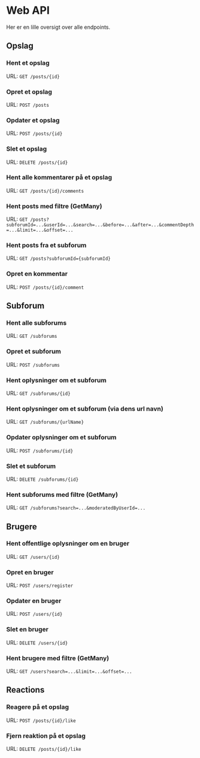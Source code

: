 # Web API

Her er en lille oversigt over alle endpoints.

## Opslag

### Hent et opslag

URL: `GET /posts/{id}`

### Opret et opslag

URL: `POST /posts`

### Opdater et opslag

URL: `POST /posts/{id}`

### Slet et opslag

URL: `DELETE /posts/{id}`

### Hent alle kommentarer på et opslag

URL: `GET /posts/{id}/comments`

### Hent posts med filtre (GetMany)

URL: `GET /posts?subforumId=...&userId=...&search=...&before=...&after=...&commentDepth=...&limit=...&offset=...`

### Hent posts fra et subforum

URL: `GET /posts?subforumId={subforumId}`

### Opret en kommentar

URL: `POST /posts/{id}/comment`

## Subforum

### Hent alle subforums

URL: `GET /subforums`

### Opret et subforum

URL: `POST /subforums`

### Hent oplysninger om et subforum

URL: `GET /subforums/{id}`

### Hent oplysninger om et subforum (via dens url navn)

URL: `GET /subforums/{urlName}`

### Opdater oplysninger om et subforum

URL: `POST /subforums/{id}`

### Slet et subforum

URL: `DELETE /subforums/{id}`

### Hent subforums med filtre (GetMany)

URL: `GET /subforums?search=...&moderatedByUserId=...`

## Brugere

### Hent offentlige oplysninger om en bruger

URL: `GET /users/{id}`

### Opret en bruger

URL: `POST /users/register`

### Opdater en bruger

URL: `POST /users/{id}`

### Slet en bruger

URL: `DELETE /users/{id}`

### Hent brugere med filtre (GetMany)

URL: `GET /users?search=...&limit=...&offset=...`

## Reactions

### Reagere på et opslag

URL: `POST /posts/{id}/like`

### Fjern reaktion på et opslag

URL: `DELETE /posts/{id}/like`